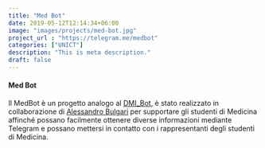 ```yaml
---
title: "Med Bot"
date: 2019-05-12T12:14:34+06:00
image: "images/projects/med-bot.jpg"
project_url : "https://telegram.me/medbot"
categories: ["UNICT"]
description: "This is meta description."
draft: false
---
```


#### Med Bot

Il MedBot è un progetto analogo al [DMI_Bot](https://t.me/dmi_bot), è stato realizzato in collaborazione di [Alessandro Bulgari](https://www.facebook.com/alessandro.bulgari) per supportare gli studenti di Medicina affinché possano facilmente ottenere diverse informazioni mediante Telegram e possano mettersi in contatto con i rappresentanti degli studenti di Medicina.
